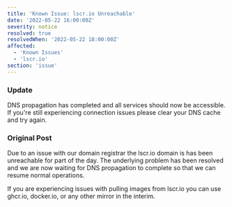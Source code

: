 ```yaml
---
title: 'Known Issue: lscr.io Unreachable'
date: '2022-05-22 16:00:00Z'
severity: notice
resolved: true
resolvedWhen: '2022-05-22 18:00:00Z'
affected:
  - 'Known Issues'
  - 'lscr.io'
section: 'issue'
---
```

### Update

DNS propagation has completed and all services should now be accessible. If you're still experiencing connection issues please clear your DNS cache and try again.

### Original Post

Due to an issue with our domain registrar the lscr.io domain is has been unreachable for part of the day. The underlying problem has been resolved and we are now waiting for DNS propagation to complete so that we can resume normal operations.

If you are experiencing issues with pulling images from lscr.io you can use ghcr.io, docker.io, or any other mirror in the interim.
